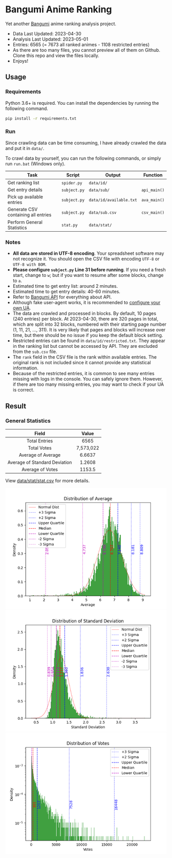 # Bangumi Anime Ranking

Yet another [Bangumi](https://bgm.tv/) anime ranking analysis project.

- Data Last Updated: 2023-04-30
- Analysis Last Updated: 2023-05-01
- Entries: 6565 (= 7673 all ranked animes - 1108 restricted entries)
- As there are too many files, you cannot preview all of them on Github. Clone this repo and view the files locally.
- Enjoys!

## Usage

### Requirements

Python 3.6+ is required. You can install the dependencies by running the following command.
```bash
pip install -r requirements.txt
```

### Run

Since crawling data can be time consuming, I have already crawled the data and put it in `data/`.

To crawl data by yourself, you can run the following commands, or simply run `run.bat` (Windows only).

| Task | Script | Output | Function |
| ---- | ------- | ------ | ---- |
| Get ranking list | `spider.py` | `data/id/` | |
| Get entry details | `subject.py` | `data/sub/` | `api_main()` |
| Pick up available entries | `subject.py` | `data/id/available.txt` | `ava_main()` |
| Generate CSV containing all entries | `subject.py` | `data/sub.csv` | `csv_main()` |
| Perform General Statistics | `stat.py` | `data/stat/` | |

### Notes

- **All data are stored in UTF-8 encoding**. Your spreadsheet software may not recognize it. You should open the CSV file with encoding `UTF-8` or `UTF-8 with BOM`.
- **Please configure `subject.py` Line 31 before running**. If you need a fresh start, change to `w`; but if you want to resume after some blocks, change to `a`.
- Estimated time to get entry list: around 2 minutes.
- Estimated time to get entry details: 40-60 minutes.
- Refer to [Bangumi API](https://bangumi.github.io/api/) for everything about API.
- Although fake user-agent works, it is recommended to [configure your own UA](https://github.com/bangumi/api/blob/master/docs-raw/user%20agent.md).
- The data are crawled and processed in blocks. By default, 10 pages (240 entries) per block. At 2023-04-30, there are 320 pages in total, which are split into 32 blocks, numbered with their starting page number (1, 11, 21, ..., 311). It is very likely that pages and blocks will increase over time, but there should be no issue if you keep the default block setting.
- Restricted entries can be found in `data/id/restricted.txt`. They appear in the ranking list but cannot be accessed by API. They are excluded from the `sub.csv` file.
- The `rank` field in the CSV file is the rank within available entries. The original rank is not included since it cannot provide any statistical information.
- Because of the restricted entries, it is common to see many entries missing with logs in the console. You can safely ignore them. However, if there are too many missing entries, you may want to check if your UA is correct.

## Result

### General Statistics

| Field | Value |
| :-: | :-: |
| Total Entries | 6565 |
| Total Votes | 7,573,022 |
| Average of Average | 6.6637 |
| Average of Standard Deviation | 1.2608 |
| Average of Votes | 1153.5 |

View [data/stat/stat.csv](data/stat/stat.csv) for more details.

![Distribution of Average](data/stat/avg.png)
![Distribution of Standard Deviation](data/stat/std.png)
![Distribution of Votes](data/stat/vote.png)